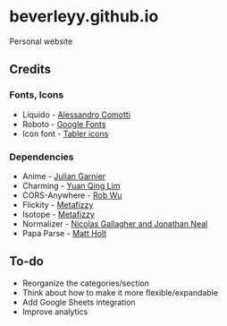 # beverleyy.github.io
Personal website

## Credits

### Fonts, Icons
* Liquido - [Alessandro Comotti](https://www.behance.net/gallery/22155251/LIQUIDO-free-font)
* Roboto - [Google Fonts](https://fonts.google.com/specimen/Roboto)
* Icon font - [Tabler icons](https://tabler-icons.io/)

### Dependencies
* Anime - [Julian Garnier](https://github.com/juliangarnier/anime)
* Charming - [Yuan Qing Lim](https://github.com/yuanqing/charming)
* CORS-Anywhere - [Rob Wu](https://github.com/Rob--W/cors-anywhere)
* Flickity - [Metafizzy](https://flickity.metafizzy.co/)
* Isotope - [Metafizzy](https://isotope.metafizzy.co/)
* Normalizer - [Nicolas Gallagher and Jonathan Neal](https://necolas.github.io/normalize.css/)
* Papa Parse - [Matt Holt](https://www.papaparse.com)

## To-do
* Reorganize the categories/section
* Think about how to make it more flexible/expandable
* Add Google Sheets integration
* Improve analytics
